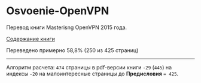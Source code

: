 # Osvoenie-OpenVPN
Перевод книги Masterisng OpenVPN 2015 года.

[Содержание книги](SUMMARY.md)

Переведено примерно 58,8% (250 из 425 страниц)

---

Алгоритм расчета: `474` страницы в pdf-версии книги `-29` (`445`) на индексы `-20` на малоинтересные страницы до **Предисловия** `= 425`.
